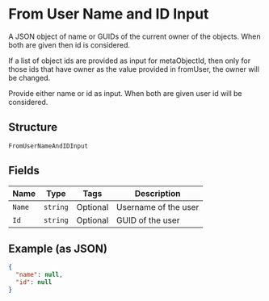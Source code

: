 
# From User Name and ID Input

A JSON object of name or GUIDs of the current owner of the objects. When both are given then id is considered.

If a list of object ids are provided as input for metaObjectId, then only for those ids that have owner as the value provided in fromUser, the owner will be changed.

Provide either name or id as input. When both are given user id will be considered.

## Structure

`FromUserNameAndIDInput`

## Fields

| Name | Type | Tags | Description |
|  --- | --- | --- | --- |
| `Name` | `string` | Optional | Username of the user |
| `Id` | `string` | Optional | GUID of the user |

## Example (as JSON)

```json
{
  "name": null,
  "id": null
}
```

